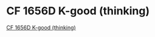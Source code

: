 # CF 1656D K-good (thinking)
[CF 1656D K-good (thinking)](https://aiwithcloud.com/2022/09/14/cf_1656d_k_good_thinking/)